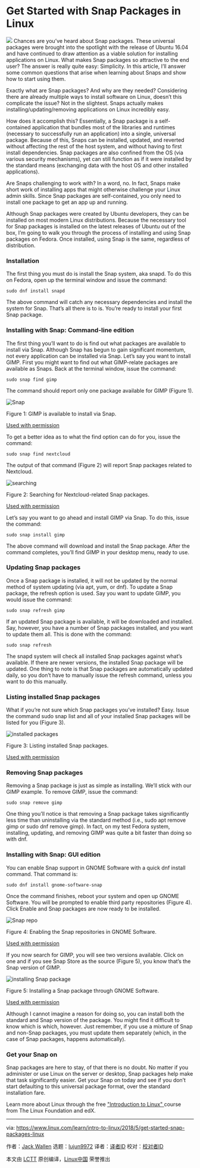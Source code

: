 Get Started with Snap Packages in Linux
======

![](https://www.linux.com/sites/lcom/files/styles/rendered_file/public/snap-main_0.jpg?itok=RkPz0oWo)
Chances are you’ve heard about Snap packages. These universal packages were brought into the spotlight with the release of Ubuntu 16.04 and have continued to draw attention as a viable solution for installing applications on Linux. What makes Snap packages so attractive to the end user? The answer is really quite easy: Simplicity. In this article, I’ll answer some common questions that arise when learning about Snaps and show how to start using them.

Exactly what are Snap packages? And why are they needed? Considering there are already multiple ways to install software on Linux, doesn’t this complicate the issue? Not in the slightest. Snaps actually makes installing/updating/removing applications on Linux incredibly easy.

How does it accomplish this? Essentially, a Snap package is a self-contained application that bundles most of the libraries and runtimes (necessary to successfully run an application) into a single, universal package. Because of this, Snaps can be installed, updated, and reverted without affecting the rest of the host system, and without having to first install dependencies. Snap packages are also confined from the OS (via various security mechanisms), yet can still function as if it were installed by the standard means (exchanging data with the host OS and other installed applications).

Are Snaps challenging to work with? In a word, no. In fact, Snaps make short work of installing apps that might otherwise challenge your Linux admin skills. Since Snap packages are self-contained, you only need to install one package to get an app up and running.

Although Snap packages were created by Ubuntu developers, they can be installed on most modern Linux distributions. Because the necessary tool for Snap packages is installed on the latest releases of Ubuntu out of the box, I’m going to walk you through the process of installing and using Snap packages on Fedora. Once installed, using Snap is the same, regardless of distribution.

### Installation

The first thing you must do is install the Snap system, aka snapd. To do this on Fedora, open up the terminal window and issue the command:
```
sudo dnf install snapd

```

The above command will catch any necessary dependencies and install the system for Snap. That’s all there is to is. You’re ready to install your first Snap package.

### Installing with Snap: Command-line edition

The first thing you’ll want to do is find out what packages are available to install via Snap. Although Snap has begun to gain significant momentum, not every application can be installed via Snap. Let’s say you want to install GIMP. First you might want to find out what GIMP-relate packages are available as Snaps. Back at the terminal window, issue the command:
```
sudo snap find gimp

```

The command should report only one package available for GIMP (Figure 1).


![Snap][2]

Figure 1: GIMP is available to install via Snap.

[Used with permission][3]

To get a better idea as to what the find option can do for you, issue the command:
```
sudo snap find nextcloud

```

The output of that command (Figure 2) will report Snap packages related to Nextcloud.


![searching][5]

Figure 2: Searching for Nextcloud-related Snap packages.

[Used with permission][3]

Let’s say you want to go ahead and install GIMP via Snap. To do this, issue the command:
```
sudo snap install gimp

```

The above command will download and install the Snap package. After the command completes, you’ll find GIMP in your desktop menu, ready to use.

### Updating Snap packages

Once a Snap package is installed, it will not be updated by the normal method of system updating (via apt, yum, or dnf). To update a Snap package, the refresh option is used. Say you want to update GIMP, you would issue the command:
```
sudo snap refresh gimp

```

If an updated Snap package is available, it will be downloaded and installed. Say, however, you have a number of Snap packages installed, and you want to update them all. This is done with the command:
```
sudo snap refresh

```

The snapd system will check all installed Snap packages against what’s available. If there are newer versions, the installed Snap package will be updated. One thing to note is that Snap packages are automatically updated daily, so you don’t have to manually issue the refresh command, unless you want to do this manually.

### Listing installed Snap packages

What if you’re not sure which Snap packages you’ve installed? Easy. Issue the command sudo snap list and all of your installed Snap packages will be listed for you (Figure 3).


![installed packages][7]

Figure 3: Listing installed Snap packages.

[Used with permission][3]

### Removing Snap packages

Removing a Snap package is just as simple as installing. We’ll stick with our GIMP example. To remove GIMP, issue the command:
```
sudo snap remove gimp

```

One thing you’ll notice is that removing a Snap package takes significantly less time than uninstalling via the standard method (i.e., sudo apt remove gimp or sudo dnf remove gimp). In fact, on my test Fedora system, installing, updating, and removing GIMP was quite a bit faster than doing so with dnf.

### Installing with Snap: GUI edition

You can enable Snap support in GNOME Software with a quick dnf install command. That command is:
```
sudo dnf install gnome-software-snap

```

Once the command finishes, reboot your system and open up GNOME Software. You will be prompted to enable third party repositories (Figure 4). Click Enable and Snap packages are now ready to be installed.


![Snap repo][9]

Figure 4: Enabling the Snap repositories in GNOME Software.

[Used with permission][3]

If you now search for GIMP, you will see two versions available. Click on one and if you see Snap Store as the source (Figure 5), you know that’s the Snap version of GIMP.


![installing Snap package][11]

Figure 5: Installing a Snap package through GNOME Software.

[Used with permission][3]

Although I cannot imagine a reason for doing so, you can install both the standard and Snap version of the package. You might find it difficult to know which is which, however. Just remember, if you use a mixture of Snap and non-Snap packages, you must update them separately (which, in the case of Snap packages, happens automatically).

### Get your Snap on

Snap packages are here to stay, of that there is no doubt. No matter if you administer or use Linux on the server or desktop, Snap packages help make that task significantly easier. Get your Snap on today and see if you don’t start defaulting to this universal package format, over the standard installation fare.

Learn more about Linux through the free ["Introduction to Linux" ][12] course from The Linux Foundation and edX.

--------------------------------------------------------------------------------

via: https://www.linux.com/learn/intro-to-linux/2018/5/get-started-snap-packages-linux

作者：[Jack Wallen][a]
选题：[lujun9972](https://github.com/lujun9972)
译者：[译者ID](https://github.com/译者ID)
校对：[校对者ID](https://github.com/校对者ID)

本文由 [LCTT](https://github.com/LCTT/TranslateProject) 原创编译，[Linux中国](https://linux.cn/) 荣誉推出

[a]:https://www.linux.com/users/jlwallen
[1]:/files/images/snap1jpg
[2]:https://www.linux.com/sites/lcom/files/styles/rendered_file/public/snap_1.jpg?itok=QklXruAe (Snap)
[3]:/licenses/category/used-permission
[4]:/files/images/snap2jpg
[5]:https://www.linux.com/sites/lcom/files/styles/rendered_file/public/snap_2.jpg?itok=F-wxfikN (searching)
[6]:/files/images/snap3jpg
[7]:https://www.linux.com/sites/lcom/files/styles/rendered_file/public/snap_3.jpg?itok=xFMHy93a (installed packages)
[8]:/files/images/snap4jpg
[9]:https://www.linux.com/sites/lcom/files/styles/rendered_file/public/snap_4.jpg?itok=smr4xmUp (Snap repo)
[10]:/files/images/snap5jpg
[11]:https://www.linux.com/sites/lcom/files/styles/rendered_file/public/snap_5.jpg?itok=dK7U2Qfv (installing Snap package)
[12]:https://training.linuxfoundation.org/linux-courses/system-administration-training/introduction-to-linux
